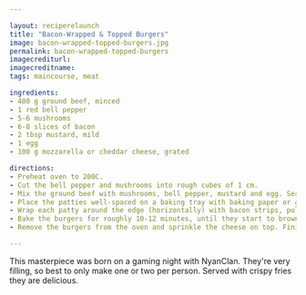 ```yaml
---

layout: reciperelaunch
title: "Bacon-Wrapped & Topped Burgers"
image: bacon-wrapped-topped-burgers.jpg
permalink: bacon-wrapped-topped-burgers
imagecrediturl:
imagecreditname:
tags: maincourse, meat

ingredients:
- 400 g ground beef, minced
- 1 red bell pepper
- 5-6 mushrooms
- 6-8 slices of bacon
- 2 tbsp mustard, mild
- 1 egg
- 100 g mozzarella or cheddar cheese, grated

directions:
- Preheat oven to 200C.
- Cut the bell pepper and mushrooms into rough cubes of 1 cm.
- Mix the ground beef with mushrooms, bell pepper, mustard and egg. Season well. Form into burger patties (2-3).
- Place the patties well-spaced on a baking tray with baking paper or a deep dish.
- Wrap each patty around the edge (horizontally) with bacon strips, pulling a little tight. Make a thumb imprint in the center of the patty.
- Bake the burgers for roughly 10-12 minutes, until they start to brown on top and the bacon is beginning to crisp. 
- Remove the burgers from the oven and sprinkle the cheese on top. Finish baking until the cheese has melted fully.

---
```


This masterpiece was born on a gaming night with NyanClan. They're very filling, so best to only make one or two per person. Served with crispy fries they are delicious.